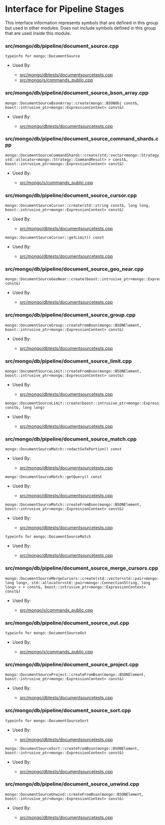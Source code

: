 
# Interface for Pipeline Stages
This interface information represents symbols that are defined in this group but used in other modules.  Does not include symbols defined in this group that are used inside this module.

### src/mongo/db/pipeline/document\_source.cpp

<div></div>

    typeinfo for mongo::DocumentSource

- Used By:

    - [src/mongo/dbtests/documentsourcetests.cpp](../../../../tests/unit\_tests)
    - [src/mongo/s/commands\_public.cpp](../../../../sharding/sharding\_uncategorized)

### src/mongo/db/pipeline/document\_source\_bson\_array.cpp

<div></div>

    mongo::DocumentSourceBsonArray::create(mongo::BSONObj const&, boost::intrusive_ptr<mongo::ExpressionContext> const&)

- Used By:

    - [src/mongo/dbtests/documentsourcetests.cpp](../../../../tests/unit\_tests)

### src/mongo/db/pipeline/document\_source\_command\_shards.cpp

<div></div>

    mongo::DocumentSourceCommandShards::create(std::vector<mongo::Strategy::CommandResult, std::allocator<mongo::Strategy::CommandResult> > const&, boost::intrusive_ptr<mongo::ExpressionContext> const&)

- Used By:

    - [src/mongo/s/commands\_public.cpp](../../../../sharding/sharding\_uncategorized)

### src/mongo/db/pipeline/document\_source\_cursor.cpp

<div></div>

    mongo::DocumentSourceCursor::create(std::string const&, long long, boost::intrusive_ptr<mongo::ExpressionContext> const&)

- Used By:

    - [src/mongo/dbtests/documentsourcetests.cpp](../../../../tests/unit\_tests)

<div></div>

    mongo::DocumentSourceCursor::getLimit() const

- Used By:

    - [src/mongo/dbtests/documentsourcetests.cpp](../../../../tests/unit\_tests)

### src/mongo/db/pipeline/document\_source\_geo\_near.cpp

<div></div>

    mongo::DocumentSourceGeoNear::create(boost::intrusive_ptr<mongo::ExpressionContext> const&)

- Used By:

    - [src/mongo/dbtests/documentsourcetests.cpp](../../../../tests/unit\_tests)

### src/mongo/db/pipeline/document\_source\_group.cpp

<div></div>

    mongo::DocumentSourceGroup::createFromBson(mongo::BSONElement, boost::intrusive_ptr<mongo::ExpressionContext> const&)

- Used By:

    - [src/mongo/dbtests/documentsourcetests.cpp](../../../../tests/unit\_tests)

### src/mongo/db/pipeline/document\_source\_limit.cpp

<div></div>

    mongo::DocumentSourceLimit::createFromBson(mongo::BSONElement, boost::intrusive_ptr<mongo::ExpressionContext> const&)

- Used By:

    - [src/mongo/dbtests/documentsourcetests.cpp](../../../../tests/unit\_tests)

<div></div>

    mongo::DocumentSourceLimit::create(boost::intrusive_ptr<mongo::ExpressionContext> const&, long long)

- Used By:

    - [src/mongo/dbtests/documentsourcetests.cpp](../../../../tests/unit\_tests)

### src/mongo/db/pipeline/document\_source\_match.cpp

<div></div>

    mongo::DocumentSourceMatch::redactSafePortion() const

- Used By:

    - [src/mongo/dbtests/documentsourcetests.cpp](../../../../tests/unit\_tests)

<div></div>

    mongo::DocumentSourceMatch::getQuery() const

- Used By:

    - [src/mongo/dbtests/documentsourcetests.cpp](../../../../tests/unit\_tests)

<div></div>

    mongo::DocumentSourceMatch::createFromBson(mongo::BSONElement, boost::intrusive_ptr<mongo::ExpressionContext> const&)

- Used By:

    - [src/mongo/dbtests/documentsourcetests.cpp](../../../../tests/unit\_tests)

<div></div>

    typeinfo for mongo::DocumentSourceMatch

- Used By:

    - [src/mongo/dbtests/documentsourcetests.cpp](../../../../tests/unit\_tests)

### src/mongo/db/pipeline/document\_source\_merge\_cursors.cpp

<div></div>

    mongo::DocumentSourceMergeCursors::create(std::vector<std::pair<mongo::ConnectionString, long long>, std::allocator<std::pair<mongo::ConnectionString, long long> > > const&, boost::intrusive_ptr<mongo::ExpressionContext> const&)

- Used By:

    - [src/mongo/s/commands\_public.cpp](../../../../sharding/sharding\_uncategorized)

### src/mongo/db/pipeline/document\_source\_out.cpp

<div></div>

    typeinfo for mongo::DocumentSourceOut

- Used By:

    - [src/mongo/s/commands\_public.cpp](../../../../sharding/sharding\_uncategorized)

### src/mongo/db/pipeline/document\_source\_project.cpp

<div></div>

    mongo::DocumentSourceProject::createFromBson(mongo::BSONElement, boost::intrusive_ptr<mongo::ExpressionContext> const&)

- Used By:

    - [src/mongo/dbtests/documentsourcetests.cpp](../../../../tests/unit\_tests)

### src/mongo/db/pipeline/document\_source\_sort.cpp

<div></div>

    typeinfo for mongo::DocumentSourceSort

- Used By:

    - [src/mongo/dbtests/documentsourcetests.cpp](../../../../tests/unit\_tests)

<div></div>

    mongo::DocumentSourceSort::createFromBson(mongo::BSONElement, boost::intrusive_ptr<mongo::ExpressionContext> const&)

- Used By:

    - [src/mongo/dbtests/documentsourcetests.cpp](../../../../tests/unit\_tests)

### src/mongo/db/pipeline/document\_source\_unwind.cpp

<div></div>

    mongo::DocumentSourceUnwind::createFromBson(mongo::BSONElement, boost::intrusive_ptr<mongo::ExpressionContext> const&)

- Used By:

    - [src/mongo/dbtests/documentsourcetests.cpp](../../../../tests/unit\_tests)
